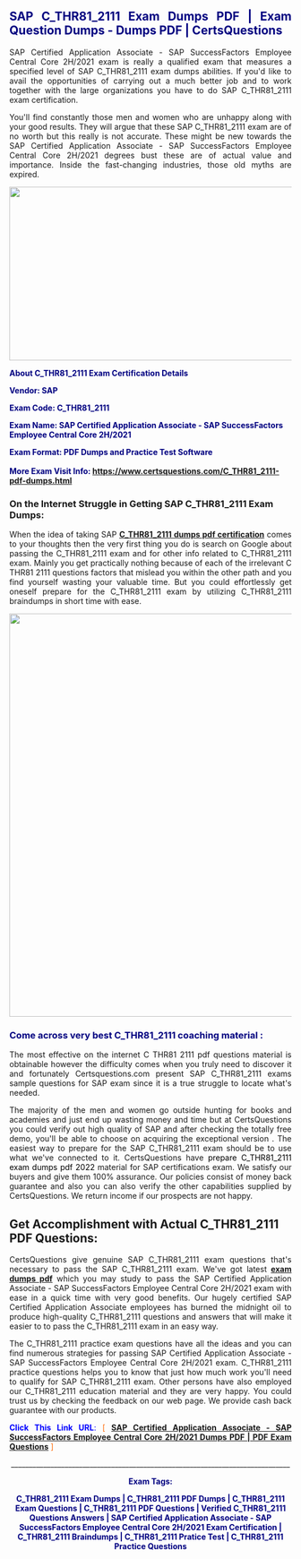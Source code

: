 <h2 style="text-align: justify;"><span style="color: #000080;">SAP C_THR81_2111 Exam Dumps PDF | Exam Question Dumps - Dumps PDF | CertsQuestions</span></h2>
<p style="text-align: justify;">SAP Certified Application Associate - SAP SuccessFactors Employee Central Core 2H/2021 exam is really a qualified exam that measures a specified level of SAP  C_THR81_2111 exam dumps abilities. If you'd like to avail the opportunities of carrying out a much better job and to work together with the large organizations you have to do SAP C_THR81_2111 exam certification.</p>
<p style="text-align: justify;">You'll find constantly those men and women who are unhappy along with your good results. They will argue that these SAP  C_THR81_2111 exam are of no worth but this really is not accurate. These might be new towards the SAP Certified Application Associate - SAP SuccessFactors Employee Central Core 2H/2021 degrees bust these are of actual value and importance. Inside the fast-changing industries, those old myths are expired.</p>
<p><img style="display: block; margin-left: auto; margin-right: auto;" src="https://i.imgur.com/eaP4ae9.png" width="840" height="310" /></p>
<p><span style="color: #000080;"><strong>About C_THR81_2111 Exam Certification Details</strong></span></p>
<p><span style="color: #000080;"><strong>Vendor: SAP<br /></strong></span></p>
<p><span style="color: #000080;"><strong>Exam Code: C_THR81_2111</strong></span></p>
<p><span style="color: #000080;"><strong>Exam Name: SAP Certified Application Associate - SAP SuccessFactors Employee Central Core 2H/2021</strong></span></p>
<p><span style="color: #000080;"><strong>Exam Format: PDF Dumps and Practice Test Software<br /><br />More Exam Visit Info: <span style="color: #ff6600;"><a href="https://www.certsquestions.com/C_THR81_2111-pdf-dumps.html">https://www.certsquestions.com/C_THR81_2111-pdf-dumps.html</a></span></strong></span></p>
<h3>On the Internet Struggle in Getting SAP C_THR81_2111 Exam Dumps:</h3>
<p style="text-align: justify;">When the idea of taking SAP <a href="https://www.certsquestions.com/C_THR81_2111-pdf-dumps.html"><strong> C_THR81_2111 dumps pdf certification</strong></a> comes to your thoughts then the very first thing you do is search on Google about passing the C_THR81_2111 exam and for other info related to C_THR81_2111 exam. Mainly you get practically nothing because of each of the irrelevant C THR81 2111 questions factors that mislead you within the other path and you find yourself wasting your valuable time. But you could effortlessly get oneself prepare for the C_THR81_2111 exam by utilizing C_THR81_2111 braindumps in short time with ease.</p>
<p><a href="https://www.certsquestions.com/C_THR81_2111-pdf-dumps.html"><img style="display: block; margin-left: auto; margin-right: auto;" src="https://i.imgur.com/pxhoKQ2.png" width="720" /></a></p>
<h3><span style="color: #000080;">Come across very best  C_THR81_2111 coaching material :</span></h3>
<p style="text-align: justify;">The most effective on the internet C THR81 2111 pdf questions material is obtainable however the difficulty comes when you truly need to discover it and fortunately Certsquestions.com present SAP C_THR81_2111 exams sample questions for SAP  exam since it is a true struggle to locate what's needed.</p>
<p style="text-align: justify;">The majority of the men and women go outside hunting for books and academies and just end up wasting money and time but at CertsQuestions you could verify out high quality of SAP  and after checking the totally free demo, you'll be able to choose on acquiring the exceptional version . The easiest way to prepare for the SAP C_THR81_2111 exam should be to use what we've connected to it. CertsQuestions have <span style="color: #000000;">prepare C_THR81_2111 exam dumps pdf 2022</span> material for SAP certifications exam. We satisfy our buyers and give them 100% assurance. Our policies consist of money back guarantee and also you can also verify the other capabilities supplied by CertsQuestions. We return income if our prospects are not happy.</p>
<h2>Get Accomplishment with Actual C_THR81_2111 PDF Questions:</h2>
<p style="text-align: justify;">CertsQuestions give genuine SAP C_THR81_2111 exam questions that's necessary to pass the SAP  C_THR81_2111 exam. We've got latest<strong>&nbsp;<a href="https://www.certsquestions.com/">exam dumps pdf</a></strong>&nbsp;which you may study to pass the SAP Certified Application Associate - SAP SuccessFactors Employee Central Core 2H/2021 exam with ease in a quick time with very good benefits. Our hugely certified SAP Certified Application Associate employees has burned the midnight oil to produce high-quality C_THR81_2111 questions and answers that will make it easier to to pass the C_THR81_2111 exam in an easy way.</p>
<p style="text-align: justify;">The C_THR81_2111 practice exam questions have all the ideas and you can find numerous strategies for passing SAP Certified Application Associate - SAP SuccessFactors Employee Central Core 2H/2021 exam. C_THR81_2111 practice questions helps you to know that just how much work you'll need to qualify for SAP  C_THR81_2111 exam. Other persons have also employed our C_THR81_2111 education material and they are very happy. You could trust us by checking the feedback on our web page. We provide cash back guarantee with our products.</p>
<p style="text-align: justify;"><span style="color: #0000ff;"><strong>Click This Link URL</strong>:</span> <span style="color: #ff6600;">[ <strong><a href="https://www.certsquestions.com/sap-certified-application-associate-certification.html">SAP Certified Application Associate - SAP SuccessFactors Employee Central Core 2H/2021 Dumps PDF | PDF Exam Questions</a></strong> ]</span></p>
<p style="text-align: center;">______________________________________________________________________________</p>
<p style="text-align: center;"><span style="color: #000080;"><strong>Exam Tags:</strong></span></p>
<p style="text-align: center;"><span style="color: #000080;"><strong>C_THR81_2111 Exam Dumps | C_THR81_2111 PDF Dumps | C_THR81_2111 Exam Questions | C_THR81_2111 PDF Questions | Verified C_THR81_2111 Questions Answers | SAP Certified Application Associate - SAP SuccessFactors Employee Central Core 2H/2021 Exam Certification | C_THR81_2111 Braindumps | C_THR81_2111 Pratice Test | C_THR81_2111 Practice Questions</strong></span></p>
